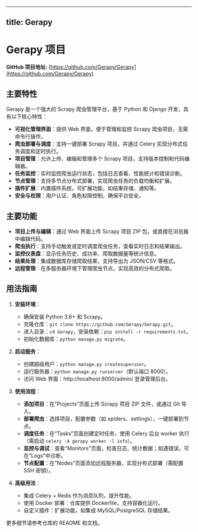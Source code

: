 
---
title: Gerapy
---

# Gerapy 项目

**GitHub 项目地址:** [https://github.com/Gerapy/Gerapy](https://github.com/Gerapy/Gerapy)

## 主要特性
Gerapy 是一个强大的 Scrapy 爬虫管理平台，基于 Python 和 Django 开发，具有以下核心特性：
- **可视化管理界面**：提供 Web 界面，便于管理和监控 Scrapy 爬虫项目，无需命令行操作。
- **爬虫部署与调度**：支持一键部署 Scrapy 项目，并通过 Celery 实现分布式任务调度和定时执行。
- **项目管理**：允许上传、编辑和管理多个 Scrapy 项目，支持版本控制和代码编辑器。
- **任务监控**：实时监控爬虫运行状态，包括日志查看、性能统计和错误诊断。
- **节点管理**：支持多节点分布式部署，实现爬虫任务的负载均衡和扩展。
- **插件扩展**：内置插件系统，可扩展功能，如结果存储、通知等。
- **安全与权限**：用户认证、角色权限控制，确保平台安全。

## 主要功能
- **项目上传与编辑**：通过 Web 界面上传 Scrapy 项目 ZIP 包，或直接在浏览器中编辑代码。
- **爬虫执行**：支持手动触发或定时调度爬虫任务，查看实时日志和结果输出。
- **监控仪表盘**：显示任务历史、成功率、爬取数据量等统计信息。
- **结果处理**：集成数据库存储爬取结果，支持导出为 JSON/CSV 等格式。
- **远程管理**：在多服务器环境下管理爬虫节点，实现高效的分布式爬取。

## 用法指南
1. **安装环境**：
   - 确保安装 Python 3.6+ 和 Scrapy。
   - 克隆仓库：`git clone https://github.com/Gerapy/Gerapy.git`。
   - 进入目录：`cd Gerapy`，安装依赖：`pip install -r requirements.txt`。
   - 初始化数据库：`python manage.py migrate`。

2. **启动服务**：
   - 创建超级用户：`python manage.py createsuperuser`。
   - 运行服务器：`python manage.py runserver`（默认端口 8000）。
   - 访问 Web 界面：http://localhost:8000/admin/ 登录管理后台。

3. **使用流程**：
   - **添加项目**：在“Projects”页面上传 Scrapy 项目 ZIP 文件，或通过 Git 导入。
   - **部署爬虫**：选择项目，配置参数（如 spiders、settings），一键部署到节点。
   - **调度任务**：在“Tasks”页面创建定时任务，使用 Celery 后台 worker 执行（需启动 `celery -A gerapy worker -l info`）。
   - **监控与调试**：查看“Monitors”页面，检查日志、统计数据；如遇错误，可在“Logs”中诊断。
   - **节点配置**：在“Nodes”页面添加远程服务器，实现分布式部署（需配置 SSH 密钥）。

4. **高级用法**：
   - 集成 Celery + Redis 作为消息队列，提升性能。
   - 使用 Docker 部署：仓库提供 Dockerfile，支持容器化运行。
   - 自定义插件：扩展功能，如集成 MySQL/PostgreSQL 存储结果。

更多细节请参考仓库的 README 和文档。